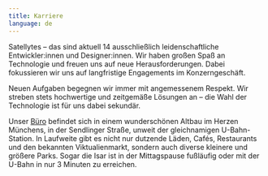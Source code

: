```yaml
---
title: Karriere
language: de
---
```


Satellytes – das sind aktuell 14 ausschließlich leidenschaftliche Entwickler:innen und Designer:innen. Wir haben großen Spaß an Technologie und freuen uns auf neue Herausforderungen. Dabei fokussieren wir uns auf langfristige Engagements im Konzerngeschäft.

Neuen Aufgaben begegnen wir immer mit angemessenem Respekt. Wir streben stets hochwertige und zeitgemäße Lösungen an – die Wahl der Technologie ist für uns dabei sekundär.

Unser [Büro](/de/about-us/) befindet sich in einem wunderschönen Altbau im Herzen Münchens, in der Sendlinger Straße, 
unweit der gleichnamigen U-Bahn-Station. In Laufweite gibt es nicht nur dutzende Läden, Cafés, Restaurants und den bekannten Viktualienmarkt, sondern auch diverse kleinere und größere Parks. Sogar die Isar ist in der Mittagspause fußläufig oder mit der U-Bahn in nur 3 Minuten zu erreichen.
